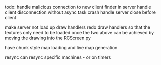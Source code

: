todo:
handle malicious connection to new client finder in server
handle client disconnection without async task crash
handle server close before client

make server not load up draw handlers
redo draw handlers so that the textures only need to be loaded once
the two above can be achieved by moving the drawing into the RCScreen.py

have chunk style map loading and live map generation

resync can resync specific machines - or on timers